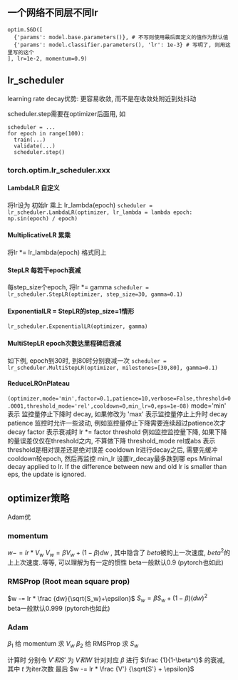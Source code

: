 ## 一个网络不同层不同lr
```
optim.SGD([
  {'params': model.base.parameters()}, # 不写则使用最后面定义的值作为默认值
  {'params': model.classifier.parameters(), 'lr': 1e-3} # 写明了, 则用这里写的这个
], lr=1e-2, momentum=0.9)
```

## lr_scheduler
learning rate decay优势: 更容易收敛, 而不是在收敛处附近到处抖动

scheduler.step需要在optimizer后面用, 如
```
scheduler = ...
for epoch in range(100):
  train(...)
  validate(...)
  scheduler.step()
```

### torch.optim.lr_scheduler.xxx
#### LambdaLR 自定义
将lr设为 初始lr 乘上  lr_lambda(epoch)
`scheduler = lr_scheduler.LambdaLR(optimizer, lr_lambda = lambda epoch: np.sin(epoch) / epoch)`
#### MultiplicativeLR 累乘
将lr *= lr_lambda(epoch)
格式同上

#### StepLR 每若干epoch衰减
每step_size个epoch, 将lr *= gamma
`scheduler = lr_scheduler.StepLR(optimizer, step_size=30, gamma=0.1)`

#### ExponentialLR = StepLR的step_size=1情形
`lr_scheduler.ExponentialLR(optimizer, gamma)`

#### MultiStepLR epoch次数达里程碑后衰减
如下例, epoch到30时, 到80时分别衰减一次 
`scheduler = lr_scheduler.MultiStepLR(optimizer, milestones=[30,80], gamma=0.1)`

#### ReduceLROnPlateau
`(optimizer,mode='min',factor=0.1,patience=10,verbose=False,threshold=0.0001,threshold_mode='rel',cooldown=0,min_lr=0,eps=1e-08)`
mode='min' 表示 监控量停止下降时 decay, 如果修改为 'max' 表示监控量停止上升时 decay
patience 监控时允许一些波动, 例如监控量停止下降需要连续超过patience次才decay
factor 表示衰减时 lr *= factor
threshold 例如监控监控量下降, 如果下降的量误差仅仅在threshold之内, 不算做下降
threshold_mode rel或abs 表示threshold是相对误差还是绝对误差
cooldown lr进行decay之后, 需要先缓冲cooldown轮epoch, 然后再监控
min_lr 设置lr_decay最多跌到哪
eps Minimal decay applied to lr. If the difference between new and old lr is smaller than eps, the update is ignored.

## optimizer策略
Adam优

### momentum
$w -= lr * V_w$
$V_w =  \beta V_w + (1 - \beta) dw$ , 其中隐含了 $beta$被的上一次速度, $beta^2$的上上次速度..等等, 可以理解为有一定的惯性
beta一般默认0.9 (pytorch也如此)

### RMSProp (Root mean square prop)
$w -= lr *  \frac {dw}{\sqrt{S_w}+\epsilon}$
$S_w =  \beta S_w + (1 - \beta) (dw)^2$  
beta一般默认0.999 (pytorch也如此)

### Adam
$\beta_1$ 给 momentum 求 $V_w$
$\beta_2$ 给 RMSProp 求 $S_w$

计算时 分别令 $V'和S'$ 为 $V和W$ 针对对应 $\beta$ 进行 $\frac {1}{1-\beta^t}$ 的衰减, 其中 $t$ 为iter次数
最后 $w -= lr * \frac {V'} {\sqrt{S'} + \epsilon}$